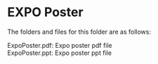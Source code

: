 # EXPO Poster

The folders and files for this folder are as follows:

ExpoPoster.pdf: Expo poster pdf file \
ExpoPoster.ppt: Expo poster ppt file
